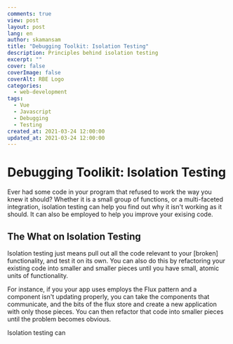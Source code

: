 ```yaml
---
comments: true
view: post
layout: post
lang: en
author: skamansam
title: "Debugging Toolkit: Isolation Testing"
description: Principles behind isolation testing 
excerpt: ""
cover: false
coverImage: false
coverAlt: RBE Logo
categories:
  - web-development
tags:
  - Vue
  - Javascript
  - Debugging
  - Testing
created_at: 2021-03-24 12:00:00
updated_at: 2021-03-24 12:00:00
---
```


# Debugging Toolikit: Isolation Testing

Ever had some code in your program that refused to work the way you
knew it should? Whether it is a small group of functions, or a multi-faceted
integration, isolation testing can help you find out why it isn't
working as it should. It can also be employed to help you improve
your exising code.

## The What on Isolation Testing

Isolation testing just means pull out all the code relevant to your
[broken] functionality, and test it on its own. You can also do this
by refactoring your existing code into smaller and smaller pieces
until you have small, atomic units of functionality.

For instance, if you your app uses employs the  Flux pattern
and a component isn't updating properly, you can take the 
components that communicate, and the bits of the flux store
and create a new application with only those pieces. You can then
refactor that code into smaller pieces until the problem becomes obvious.

Isolation testing can
